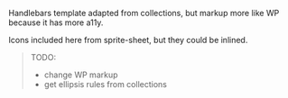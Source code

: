 Handlebars template adapted from collections, but markup more like WP because it has more a11y.

Icons included here from sprite-sheet, but they could be inlined.

> TODO:
>
> - change WP markup
> - get ellipsis rules from collections
